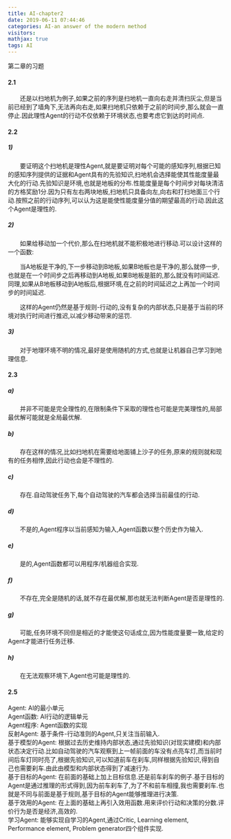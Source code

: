 ```yaml
---
title: AI-chapter2
date: 2019-06-11 07:44:46
categories: AI-an answer of the modern method
visitors: 
mathjax: true
tags: AI
---
```

第二章的习题

#### 2.1
&emsp;&emsp;还是以扫地机为例子,如果之前的序列是扫地机一直向右走并清扫灰尘,但是当前已经到了墙角下,无法再向右走,如果扫地机只依赖于之前的时间步,那么就会一直停止.因此理性Agent的行动不仅依赖于环境状态,也要考虑它到达的时间点.
#### 2.2
##### 1)
&emsp;&emsp;要证明这个扫地机是理性Agent,就是要证明对每个可能的感知序列,根据已知的感知序列提供的证据和Agent具有的先验知识,扫地机会选择能使其性能度量最大化的行动.先验知识是环境,也就是地板的分布.性能度量是每个时间步对每块清洁的方格奖励1分.因为只有左右两块地板,扫地机只具备向左,向右和打扫地面三个行动.按照之前的行动序列,可以认为这是能使性能度量分值的期望最高的行动.因此这个Agent是理性的.
##### 2)
&emsp;&emsp;如果给移动加一个代价,那么在扫地机就不能积极地进行移动.可以设计这样的一个函数:

&emsp;&emsp;当A地板是干净的,下一步移动到B地板,如果B地板也是干净的,那么就停一步,也就是在一个时间步之后再移动到A地板,如果B地板是脏的,那么就没有时间延迟.同理,如果从B地板移动到A地板后,根据环境,在之前的时间延迟之上再加一个时间步的时间延迟.

&emsp;&emsp;这样的Agent仍然是基于规则-行动的,没有复杂的内部状态,只是基于当前的环境对执行时间进行推迟,以减少移动带来的惩罚.
##### 3)
&emsp;&emsp;对于地理环境不明的情况,最好是使用随机的方式,也就是让机器自己学习到地理信息.
#### 2.3
##### a)
&emsp;&emsp;并非不可能是完全理性的,在限制条件下采取的理性也可能是完美理性的,局部最优解可能就是全局最优解.
##### b)
&emsp;&emsp;存在这样的情况,比如扫地机在需要给地面铺上沙子的任务,原来的规则就和现有的任务相悖,因此行动也会是不理性的.
##### c)
&emsp;&emsp;存在.自动驾驶任务下,每个自动驾驶的汽车都会选择当前最佳的行动.
##### d)
&emsp;&emsp;不是的,Agent程序以当前感知为输入,Agent函数以整个历史作为输入.
##### e)
&emsp;&emsp;是的,Agent函数都可以用程序/机器组合实现.
##### f)
&emsp;&emsp;不存在,完全是随机的话,就不存在最优解,那也就无法判断Agent是否是理性的.
##### g)
&emsp;&emsp;可能,任务环境不同但是相近的才能使这句话成立,因为性能度量要一致,给定的Agent才能进行任务迁移.
##### h)
&emsp;&emsp;在无法观察环境下,Agent也可能是理性的.
#### 2.5
Agent: AI的最小单元 \
Agent函数: AI行动的逻辑单元 \
Agent程序: Agent函数的实现 \
反射Agent: 基于条件-行动准则的Agent,只关注当前输入. \
基于模型的Agent: 根据过去历史维持内部状态,通过先验知识(对现实建模)和内部状态决定行动.比如自动驾驶的汽车观察到上一帧前面的车没有点亮车灯,而当前时间后车灯同时亮了,根据先验知识,可以知道前车在刹车,同样根据先验知识,得到自己也需要刹车.由此由模型和内部状态得到了减速行为. \
基于目标的Agent: 在前面的基础上加上目标信息.还是前车刹车的例子.基于目标的Agent是通过推理的形式得到,因为前车刹车了,为了不和前车相撞,我也需要刹车.也就是不同与前面是基于规则,基于目标的Agent能够推理进行决策. \
基于效用的Agent: 在上面的基础上再引入效用函数.用来评价行动和决策的分数.评价行为是否是经济,高效的. \
学习Agent: 能够实现自学习的Agent,通过Critic, Learning element, Performance element, Problem generator四个组件实现.